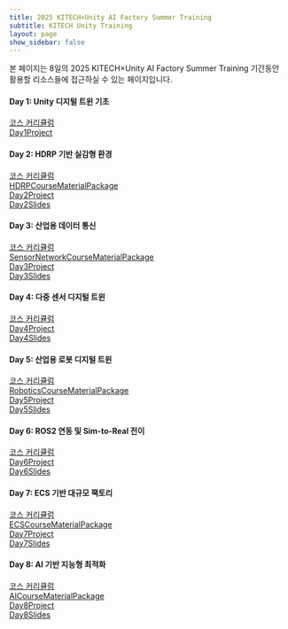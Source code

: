 ```yaml
---
title: 2025 KITECH×Unity AI Factory Summer Training
subtitle: KITECH Unity Training
layout: page
show_sidebar: false
---
```


본 페이지는 8일의 2025 KITECH×Unity AI Factory Summer Training 기간동안 활용할 리소스들에 접근하실 수 있는 페이지입니다.

#### Day 1: Unity 디지털 트윈 기초  
[코스 커리큘럼](https://docs.google.com/document/d/1sPJ1Ksl5VKyjtuOd0zund8uQdG6fk30bAiIg39stEY0/edit?usp=sharing)  
[Day1Project](https://drive.google.com/file/d/15-9vG_zPgfUX9KhcO2dE16_rKV-UHgxG/view?usp=sharing)  
  
#### Day 2: HDRP 기반 실감형 환경  
[코스 커리큘럼](https://docs.google.com/document/d/1JIGFVfvohCt5VvK_SG6fWkGMly6rnCPEjVQY1qCD7uA/edit?usp=sharing)  
[HDRPCourseMaterialPackage](https://drive.google.com/file/d/1UP6cEgYYQh_W0nj22GiHo7eCc2WQA6PN/view?usp=share_link)  
[Day2Project](https://drive.google.com/file/d/1hgwtcge5j4DlCcyb3bQCxNCt-X8_e6FY/view?usp=sharing)  
[Day2Slides](https://drive.google.com/drive/folders/1-xosc52dFSEev-5sLbhzFSdQrn6B8nqa?usp=sharing)  
#### Day 3: 산업용 데이터 통신  
[코스 커리큘럼](https://docs.google.com/document/d/1ScV2P275sSV5ppLruTPuBt0zZYP4IU1w1_YlqDaG-oY/edit?usp=sharing)  
[SensorNetworkCourseMaterialPackage](https://drive.google.com/file/d/1QQ4dE9R9Ddy5lxuu95UIPd_qUonnxq1j/view?usp=sharing)  
[Day3Project]()  
[Day3Slides]()  
#### Day 4: 다중 센서 디지털 트윈  
[코스 커리큘럼]()  
[Day4Project]()  
[Day4Slides]()  
#### Day 5: 산업용 로봇 디지털 트윈  
[코스 커리큘럼]()  
[RoboticsCourseMaterialPackage]()  
[Day5Project]()  
[Day5Slides]()  
#### Day 6: ROS2 연동 및 Sim-to-Real 전이  
[코스 커리큘럼]()  
[Day6Project]()  
[Day6Slides]()  
#### Day 7: ECS 기반 대규모 팩토리  
[코스 커리큘럼]()  
[ECSCourseMaterialPackage]()  
[Day7Project]()  
[Day7Slides]()  
#### Day 8: AI 기반 지능형 최적화  
[코스 커리큘럼]()  
[AICourseMaterialPackage]()  
[Day8Project]()  
[Day8Slides]()  

